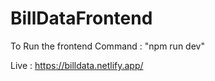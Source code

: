 # BillDataFrontend

To Run the frontend 
Command : "npm run dev"

Live : https://billdata.netlify.app/
